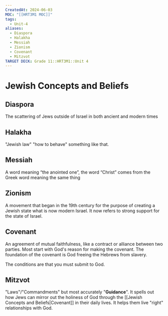 ```yaml
---
CreatedAt: 2024-06-03
MOC: "[[HRT3M1 MOC]]"
tags:
  - Unit-4
aliases:
  - Diaspora
  - Halakha
  - Messiah
  - Zionism
  - Covenant
  - Mitzvot
TARGET DECK: Grade 11::HRT3M1::Unit 4
---
```


# Jewish Concepts and Beliefs

## Diaspora
The scattering of Jews outside of Israel in both ancient and modern times
<!--ID: 1717533948885-->



## Halakha
"Jewish law" "how to behave" something like that.
<!--ID: 1717533948887-->



## Messiah
A word meaning “the anointed one”, the word “Christ” comes from the Greek word meaning the same thing
<!--ID: 1717533948890-->



## Zionism
A movement that began in the 19th century for the purpose of creating a Jewish state what is now modern Israel.
It now refers to strong support for the state of Israel.
<!--ID: 1717533948892-->



## Covenant
An agreement of mutual faithfulness, like a contract or alliance between two parties.
Most start with God's reason for making the covenant. The foundation of the covenant is God freeing the Hebrews from slavery.
<!--ID: 1717533948894-->



The conditions are that you must submit to God.

## Mitzvot
"Laws"/"Commandments" but most accurately "**Guidance**". It spells out how Jews can mirror out the holiness of God through the [[Jewish Concepts and Beliefs|Covenant]] in their daily lives. It helps them live "right" relationships with God.
<!--ID: 1717533948896-->

